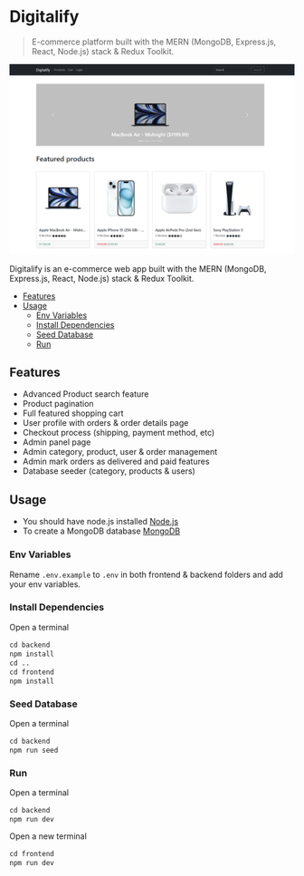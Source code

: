 # Digitalify

> E-commerce platform built with the MERN (MongoDB, Express.js, React, Node.js) stack & Redux Toolkit.

<img src="./backend/uploads/screenshot.png">

Digitalify is an e-commerce web app built with the MERN (MongoDB, Express.js, React, Node.js) stack & Redux Toolkit.

<!-- toc -->

- [Features](#features)
- [Usage](#usage)
  - [Env Variables](#env-variables)
  - [Install Dependencies](#install-dependencies)
  - [Seed Database](#seed-database)
  - [Run](#run)

<!-- tocstop -->

## Features

- Advanced Product search feature
- Product pagination
- Full featured shopping cart
- User profile with orders & order details page
- Checkout process (shipping, payment method, etc)
- Admin panel page
- Admin category, product, user & order management
- Admin mark orders as delivered and paid features
- Database seeder (category, products & users)

## Usage

- You should have node.js installed [Node.js](https://nodejs.org)
- To create a MongoDB database [MongoDB](https://www.mongodb.com)

### Env Variables

Rename `.env.example` to `.env` in both frontend & backend folders and add your env variables.

### Install Dependencies

Open a terminal

```
cd backend
npm install
cd ..
cd frontend
npm install
```

### Seed Database

Open a terminal

```
cd backend
npm run seed
```

### Run

Open a terminal

```
cd backend
npm run dev
```

Open a new terminal

```
cd frontend
npm run dev
```

